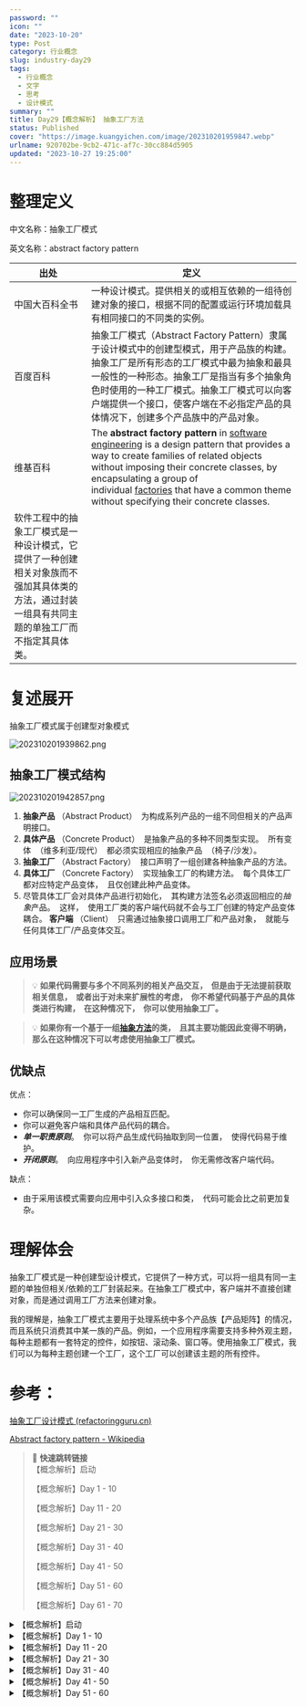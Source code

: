 ```yaml
---
password: ""
icon: ""
date: "2023-10-20"
type: Post
category: 行业概念
slug: industry-day29
tags:
  - 行业概念
  - 文字
  - 思考
  - 设计模式
summary: ""
title: Day29【概念解析】 抽象工厂方法
status: Published
cover: "https://image.kuangyichen.com/image/202310201959847.webp"
urlname: 920702be-9cb2-471c-af7c-30cc884d5905
updated: "2023-10-27 19:25:00"
---
```


# 整理定义

中文名称：抽象工厂模式

英文名称：abstract factory pattern

| 出处                                                                                                                                           | 定义                                                                                                                                                                                                                                                                                                                                                                                                       |
| ---------------------------------------------------------------------------------------------------------------------------------------------- | ---------------------------------------------------------------------------------------------------------------------------------------------------------------------------------------------------------------------------------------------------------------------------------------------------------------------------------------------------------------------------------------------------------- |
| 中国大百科全书                                                                                                                                 | 一种设计模式。提供相关的或相互依赖的一组待创建对象的接口，根据不同的配置或运行环境加载具有相同接口的不同类的实例。                                                                                                                                                                                                                                                                                         |
| 百度百科                                                                                                                                       | 抽象工厂模式（Abstract Factory Pattern）隶属于设计模式中的创建型模式，用于产品族的构建。抽象工厂是所有形态的工厂模式中最为抽象和最具一般性的一种形态。抽象工厂是指当有多个抽象角色时使用的一种工厂模式。抽象工厂模式可以向客户端提供一个接口，使客户端在不必指定产品的具体情况下，创建多个产品族中的产品对象。                                                                                             |
| 维基百科                                                                                                                                       | The **abstract factory pattern** in [software engineering](https://en.wikipedia.org/wiki/Software_engineering) is a design pattern that provides a way to create families of related objects without imposing their concrete classes, by encapsulating a group of individual [factories](https://en.wikipedia.org/wiki/Factory_object) that have a common theme without specifying their concrete classes. |
| 软件工程中的抽象工厂模式是一种设计模式，它提供了一种创建相关对象族而不强加其具体类的方法，通过封装一组具有共同主题的单独工厂而不指定其具体类。 |

# 复述展开

抽象工厂模式属于创建型对象模式

![202310201939862.png](https://image.kuangyichen.com/image/202310201939862.png)

## **抽象工厂模式结构**

![202310201942857.png](https://image.kuangyichen.com/image/202310201942857.png)

1. **抽象产品** （Abstract Product）  为构成系列产品的一组不同但相关的产品声明接口。
2. **具体产品** （Concrete Product）  是抽象产品的多种不同类型实现。  所有变体  （维多利亚/现代）  都必须实现相应的抽象产品  （椅子/沙发）。
3. **抽象工厂** （Abstract Factory）  接口声明了一组创建各种抽象产品的方法。
4. **具体工厂** （Concrete Factory）  实现抽象工厂的构建方法。  每个具体工厂都对应特定产品变体，  且仅创建此种产品变体。
5. 尽管具体工厂会对具体产品进行初始化，  其构建方法签名必须返回相应的*抽象*产品。  这样，  使用工厂类的客户端代码就不会与工厂创建的特定产品变体耦合。 **客户端** （Client）  只需通过抽象接口调用工厂和产品对象，  就能与任何具体工厂/产品变体交互。

## 应用场景

> 💡 **如果代码需要与多个不同系列的相关产品交互，  但是由于无法提前获取相关信息，  或者出于对未来扩展性的考虑，  你不希望代码基于产品的具体类进行构建，  在这种情况下，  你可以使用抽象工厂。**

> 💡 **如果你有一个基于一组**[**抽象方法**](https://refactoringguru.cn/design-patterns/factory-method)**的类，  且其主要功能因此变得不明确，  那么在这种情况下可以考虑使用抽象工厂模式。**

## 优缺点

优点：

- 你可以确保同一工厂生成的产品相互匹配。
- 你可以避免客户端和具体产品代码的耦合。
- _**单一职责原则**_。  你可以将产品生成代码抽取到同一位置，  使得代码易于维护。
- _**开闭原则**_。  向应用程序中引入新产品变体时，  你无需修改客户端代码。

缺点：

- 由于采用该模式需要向应用中引入众多接口和类，  代码可能会比之前更加复杂。

# 理解体会

抽象工厂模式是一种创建型设计模式，它提供了一种方式，可以将一组具有同一主题的单独但相关/依赖的工厂封装起来。在抽象工厂模式中，客户端并不直接创建对象，而是通过调用工厂方法来创建对象。

我的理解是，抽象工厂模式主要用于处理系统中多个产品族【产品矩阵】的情况，而且系统只消费其中某一族的产品。例如，一个应用程序需要支持多种外观主题，每种主题都有一套特定的控件，如按钮、滚动条、窗口等。使用抽象工厂模式，我们可以为每种主题创建一个工厂，这个工厂可以创建该主题的所有控件。

# 参考：

[抽象工厂设计模式 (refactoringguru.cn)](https://refactoringguru.cn/design-patterns/abstract-factory)

[Abstract factory pattern - Wikipedia](https://en.wikipedia.org/wiki/Abstract_factory_pattern)

> 📌 **快速跳转链接**  
> 【概念解析】启动
>
> 【概念解析】Day 1 - 10
>
> 【概念解析】Day 11 - 20
>
> 【概念解析】Day 21 - 30
>
> 【概念解析】Day 31 - 40
>
> 【概念解析】Day 41 - 50
>
> 【概念解析】Day 51 - 60
>
> 【概念解析】Day 61 - 70

<details>
<summary>【概念解析】启动</summary>

[bookmark](https://kuangyichen.com/article/industry)

[bookmark](https://kuangyichen.com/article/start-industry-100-words)

</details>

<details>
<summary>【概念解析】Day 1 - 10</summary>

[bookmark](https://kuangyichen.com/article/industry-day1)

[bookmark](https://kuangyichen.com/article/industry-day2)

[bookmark](https://kuangyichen.com/article/industry-day3)

[bookmark](https://kuangyichen.com/article/industry-day4)

[bookmark](https://kuangyichen.com/article/industry-day5)

[bookmark](https://kuangyichen.com/article/industry-day6)

[bookmark](https://kuangyichen.com/article/industry-day7)

[bookmark](https://kuangyichen.com/article/industry-day8)

[bookmark](https://kuangyichen.com/article/industry-day9)

[bookmark](https://kuangyichen.com/article/industry-day10)

</details>

<details>
<summary>【概念解析】Day 11 - 20</summary>

[bookmark](https://kuangyichen.com/article/industry-day11)

[bookmark](https://kuangyichen.com/article/industry-day12)

[bookmark](https://kuangyichen.com/article/industry-day13)

[bookmark](https://kuangyichen.com/article/industry-day14)

[bookmark](https://kuangyichen.com/article/industry-day15)

[bookmark](https://kuangyichen.com/article/industry-day16)

[bookmark](https://kuangyichen.com/article/industry-day17)

[bookmark](https://kuangyichen.com/article/industry-day18)

[bookmark](https://kuangyichen.com/article/industry-day19)

[bookmark](https://kuangyichen.com/article/industry-day20)

</details>

<details>
<summary>【概念解析】Day 21 - 30</summary>

[bookmark](https://kuangyichen.com/article/industry-day21)

[bookmark](https://kuangyichen.com/article/industry-day22)

[bookmark](https://kuangyichen.com/article/industry-day23)

[bookmark](https://kuangyichen.com/article/industry-day24)

[bookmark](https://kuangyichen.com/article/industry-day25)

[bookmark](https://kuangyichen.com/article/industry-day26)

[bookmark](https://kuangyichen.com/article/industry-day27)

[bookmark](https://kuangyichen.com/article/industry-day28)

[bookmark](https://kuangyichen.com/article/industry-day29)

[bookmark](https://kuangyichen.com/article/industry-day30)

</details>

<details>
<summary>【概念解析】Day 31 - 40</summary>

[bookmark](https://kuangyichen.com/article/industry-day31)

[bookmark](https://kuangyichen.com/article/industry-day32)

[bookmark](https://kuangyichen.com/article/industry-day33)

[bookmark](https://kuangyichen.com/article/industry-day34)

[bookmark](https://kuangyichen.com/article/industry-day35)

[bookmark](https://kuangyichen.com/article/industry-day36)

[bookmark](https://kuangyichen.com/article/industry-day37)

[bookmark](https://kuangyichen.com/article/industry-day38)

[bookmark](https://kuangyichen.com/article/industry-day39)

[bookmark](https://kuangyichen.com/article/industry-day40)

</details>

<details>
<summary>【概念解析】Day 41 - 50</summary>

[bookmark](https://kuangyichen.com/article/industry-day41)

[bookmark](https://kuangyichen.com/article/industry-day42)

[bookmark](https://kuangyichen.com/article/industry-day43)

[bookmark](https://kuangyichen.com/article/industry-day44)

[bookmark](https://kuangyichen.com/article/industry-day45)

[bookmark](https://kuangyichen.com/article/industry-day46)

[bookmark](https://kuangyichen.com/article/industry-day47)

[bookmark](https://kuangyichen.com/article/industry-day48)

[bookmark](https://kuangyichen.com/article/industry-day49)

[bookmark](https://kuangyichen.com/article/industry-day50)

</details>

<details>
<summary>【概念解析】Day 51 - 60</summary>

[bookmark](https://kuangyichen.com/article/industry-day51)

[bookmark](https://kuangyichen.com/article/industry-day52)

[bookmark](https://kuangyichen.com/article/industry-day53)

[bookmark](https://kuangyichen.com/article/industry-day54)

[bookmark](https://kuangyichen.com/article/industry-day55)

[bookmark](https://kuangyichen.com/article/industry-day56)

[bookmark](https://kuangyichen.com/article/industry-day57)

[bookmark](https://kuangyichen.com/article/industry-day58)

[bookmark](https://kuangyichen.com/article/industry-day59)

</details>
